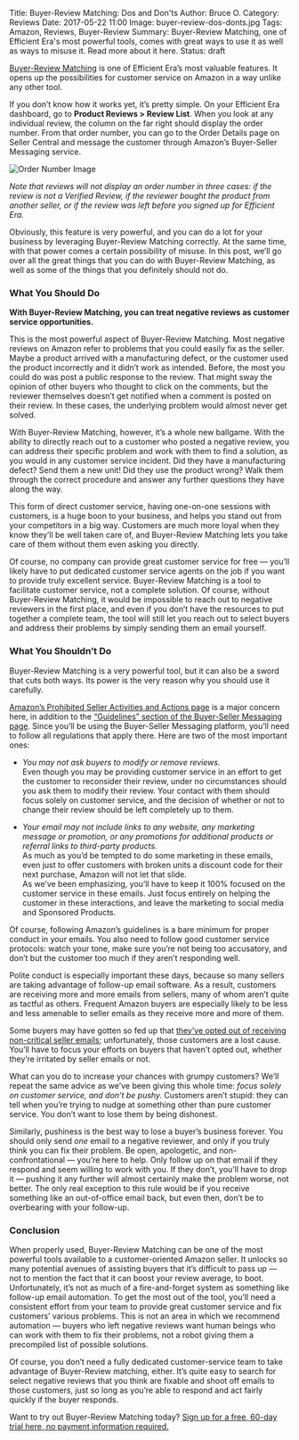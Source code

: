 Title: Buyer-Review Matching: Dos and Don'ts
Author: Bruce O.
Category: Reviews
Date: 2017-05-22 11:00
Image: buyer-review-dos-donts.jpg
Tags: Amazon, Reviews, Buyer-Review
Summary: Buyer-Review Matching, one of Efficient Era's most powerful tools, comes with great ways to use it as well as ways to misuse it. Read more about it here.
Status: draft

[Buyer-Review Matching](https://efficientera.com/pages/feedback/) is one of Efficient Era’s most valuable features. It opens up the possibilities for customer service on Amazon in a way unlike any other tool.

If you don’t know how it works yet, it’s pretty simple. On your Efficient Era dashboard, go to **Product Reviews > Review List**. When you look at any individual review, the column on the far right should display the order number. From that order number, you can go to the Order Details page on Seller Central and message the customer through Amazon’s Buyer-Seller Messaging service.

![Order Number Image](/images/blog/2017/05/buyer-review-example.png)

*Note that reviews will not display an order number in three cases: if the review is not a Verified Review, if the reviewer bought the product from another seller, or if the review was left before you signed up for Efficient Era.*

Obviously, this feature is very powerful, and you can do a lot for your business by leveraging Buyer-Review Matching correctly. At the same time, with that power comes a certain possibility of misuse. In this post, we’ll go over all the great things that you can do with Buyer-Review Matching, as well as some of the things that you definitely should not do. 

### What You Should Do

**With Buyer-Review Matching, you can treat negative reviews as customer service opportunities.**

This is the most powerful aspect of Buyer-Review Matching. Most negative reviews on Amazon refer to problems that you could easily fix as the seller. Maybe a product arrived with a manufacturing defect, or the customer used the product incorrectly and it didn’t work as intended. Before, the most you could do was post a public response to the review. That might sway the opinion of other buyers who thought to click on the comments, but the reviewer themselves doesn’t get notified when a comment is posted on their review. In these cases, the underlying problem would almost never get solved.

With Buyer-Review Matching, however, it’s a whole new ballgame. With the ability to directly reach out to a customer who posted a negative review, you can address their specific problem and work with them to find a solution, as you would in any customer service incident. Did they have a manufacturing defect? Send them a new unit! Did they use the product wrong? Walk them through the correct procedure and answer any further questions they have along the way. 

This form of direct customer service, having one-on-one sessions with customers, is a huge boon to your business, and helps you stand out from your competitors in a big way. Customers are much more loyal when they know they’ll be well taken care of, and Buyer-Review Matching lets you take care of them without them even asking you directly.

Of course, no company can provide great customer service for free — you’ll likely have to put dedicated customer service agents on the job if you want to provide truly excellent service. Buyer-Review Matching is a tool to facilitate customer service, not a complete solution. Of course, without Buyer-Review Matching, it would be impossible to reach out to negative reviewers in the first place, and even if you don’t have the resources to put together a complete team, the tool will still let you reach out to select buyers and address their problems by simply sending them an email yourself. 

### What You Shouldn’t Do

Buyer-Review Matching is a very powerful tool, but it can also be a sword that cuts both ways. Its power is the very reason why you should use it carefully. 

[Amazon’s Prohibited Seller Activities and Actions page](https://www.amazon.com/gp/help/customer/display.html?nodeId=200414320) is a major concern here, in addition to the [“Guidelines” section of the Buyer-Seller Messaging page](https://www.amazon.com/gp/help/customer/display.html/?&nodeId=200441880). Since you’ll be using the Buyer-Seller Messaging platform, you’ll need to follow all regulations that apply there. Here are two of the most important ones:

* *You may not ask buyers to modify or remove reviews.*  
Even though you may be providing customer service in an effort to get the customer to reconsider their review, under no circumstances should you ask them to modify their review. Your contact with them should focus solely on customer service, and the decision of whether or not to change their review should be left completely up to them.

* *Your email may not include links to any website, any marketing message or promotion, or any promotions for additional products or referral links to third-party products.*  
As much as you’d be tempted to do some marketing in these emails, even just to offer customers with broken units a discount code for their next purchase, Amazon will not let that slide.  
As we’ve been emphasizing, you’ll have to keep it 100% focused on the customer service in these emails. Just focus entirely on helping the customer in these interactions, and leave the marketing to social media and Sponsored Products. 

Of course, following Amazon’s guidelines is a bare minimum for proper conduct in your emails. You also need to follow good customer service protocols: watch your tone, make sure you’re not being too accusatory, and don’t but the customer too much if they aren’t responding well.

Polite conduct is especially important these days, because so many sellers are taking advantage of follow-up email software. As a result, customers are receiving more and more emails from sellers, many of whom aren’t quite as tactful as others. Frequent Amazon buyers are especially likely to be less and less amenable to seller emails as they receive more and more of them. 

Some buyers may have gotten so fed up that [they’ve opted out of receiving non-critical seller emails](https://efficientera.com/blog/2017/05/amazon-updates-opt-out-feature-for-non-critical-emails.html); unfortunately, those customers are a lost cause. You’ll have to focus your efforts on buyers that haven’t opted out, whether they’re irritated by seller emails or not.

What can you do to increase your chances with grumpy customers? We’ll repeat the same advice as we’ve been giving this whole time: *focus solely on customer service, and don’t be pushy.* Customers aren’t stupid: they can tell when you’re trying to nudge at something other than pure customer service. You don’t want to lose them by being dishonest. 

Similarly, pushiness is the best way to lose a buyer’s business forever. You should only send *one* email to a negative reviewer, and only if you truly think you can fix their problem. Be open, apologetic, and non-confrontational — you’re here to help. Only follow up on that email if they respond and seem willing to work with you. If they don’t, you’ll have to drop it — pushing it any further will almost certainly make the problem worse, not better. The only real exception to this rule would be if you receive something like an out-of-office email back, but even then, don’t be to overbearing with your follow-up.

### Conclusion

When properly used, Buyer-Review Matching can be one of the most powerful tools available to a customer-oriented Amazon seller. It unlocks so many potential avenues of assisting buyers that it’s difficult to pass up — not to mention the fact that it can boost your review average, to boot. Unfortunately, it’s not as much of a fire-and-forget system as something like follow-up email automation. To get the most out of the tool, you’ll need a consistent effort from your team to provide great customer service and fix customers’ various problems. This is not an area in which we recommend automation — buyers who left negative reviews want human beings who can work with them to fix their problems, not a robot giving them a precompiled list of possible solutions. 

Of course, you don’t need a fully dedicated customer-service team to take advantage of Buyer-Review matching, either. It’s quite easy to search for select negative reviews that you think are fixable and shoot off emails to those customers, just so long as you’re able to respond and act fairly quickly if the buyer responds. 

Want to try out Buyer-Review Matching today? [Sign up for a free, 60-day trial here, no payment information required.](https://app.efficientera.com/signup/?)
